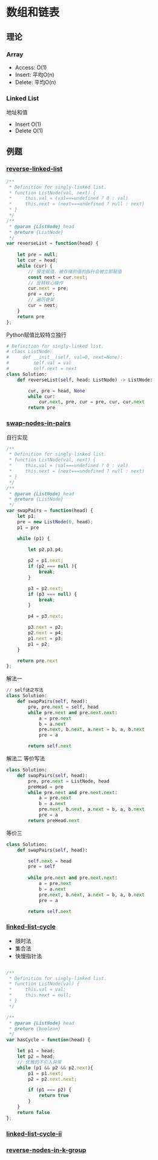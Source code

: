 # 数组和链表

## 理论

### Array

- Access: O(1)
- Insert: 平均O(n)
- Delete: 平均O(n)

### Linked List

地址和值

- Insert O(1)
- Delete O(1)

## 例题 


### [reverse-linked-list](https://leetcode-cn.com/problems/reverse-linked-list/)

```js
/**
 * Definition for singly-linked list.
 * function ListNode(val, next) {
 *     this.val = (val===undefined ? 0 : val)
 *     this.next = (next===undefined ? null : next)
 * }
 */
/**
 * @param {ListNode} head
 * @return {ListNode}
 */
var reverseList = function(head) {
    
    let pre = null;
    let cur = head;
    while (cur) {
        // 接龙赋值，被存储的值的指针会被立即赋值
        const next = cur.next;
        // 反转核心操作
        cur.next = pre; 
        pre = cur;
        // 遍历骨架
        cur = next;
    }
    return pre
};

```

Python赋值比较特立独行

```py
# Definition for singly-linked list.
# class ListNode:
#     def __init__(self, val=0, next=None):
#         self.val = val
#         self.next = next
class Solution:
    def reverseList(self, head: ListNode) -> ListNode:

        cur, pre = head, None
        while cur:
            cur.next, pre, cur = pre, cur, cur.next
        return pre

```

### [swap-nodes-in-pairs](https://leetcode-cn.com/problems/swap-nodes-in-pairs/)


自行实现

```js
/**
 * Definition for singly-linked list.
 * function ListNode(val, next) {
 *     this.val = (val===undefined ? 0 : val)
 *     this.next = (next===undefined ? null : next)
 * }
 */
/**
 * @param {ListNode} head
 * @return {ListNode}
 */
var swapPairs = function(head) {
    let p1;
    pre = new ListNode(0, head);
    p1 = pre

    while (p1) {
        
        let p2,p3,p4;

        p2 = p1.next;
        if (p2 === null ){
            break;
        }

        p3 = p2.next;
        if (p3 === null) {
            break;
        }

        p4 = p3.next;

        p3.next = p2;
        p2.next = p4;
        p1.next = p3;
        p1 = p2;
    }

    return pre.next
};
```

解法一

```python
// self谜之写法
class Solution:
    def swapPairs(self, head):
        pre, pre.next = self, head
        while pre.next and pre.next.next:
            a = pre.next
            b = a.next
            pre.next, b.next, a.next = b, a, b.next
            pre = a

        return self.next
```

解法二 等价写法

```python
class Solution:
    def swapPairs(self, head):
        pre, pre.next = ListNode, head
        preHead = pre
        while pre.next and pre.next.next:
            a = pre.next
            b = a.next
            pre.next, b.next, a.next = b, a, b.next
            pre = a            
        return preHead.next
```

等价三

```python
class Solution:
    def swapPairs(self, head):

        self.next = head
        pre = self
 
        while pre.next and pre.next.next:
            a = pre.next
            b = a.next
            pre.next, b.next, a.next = b, a, b.next
            pre = a

        return self.next
```

### [linked-list-cycle](https://leetcode-cn.com/problems/linked-list-cycle/)

- 限时法
- 集合法
- 快慢指针法


```js

/**
 * Definition for singly-linked list.
 * function ListNode(val) {
 *     this.val = val;
 *     this.next = null;
 * }
 */

/**
 * @param {ListNode} head
 * @return {boolean}
 */
var hasCycle = function(head) {

    let p1 = head;
    let p2 = head;
    // 优雅的不引入异常
    while (p1 && p2 && p2.next){
        p1 = p1.next;
        p2 = p2.next.next;

        if (p1 === p2) {
            return true
        }
    }
    return false
};

```

### [linked-list-cycle-ii](https://leetcode-cn.com/problems/linked-list-cycle-ii/)


### [reverse-nodes-in-k-group](https://leetcode-cn.com/problems/reverse-nodes-in-k-group/)
